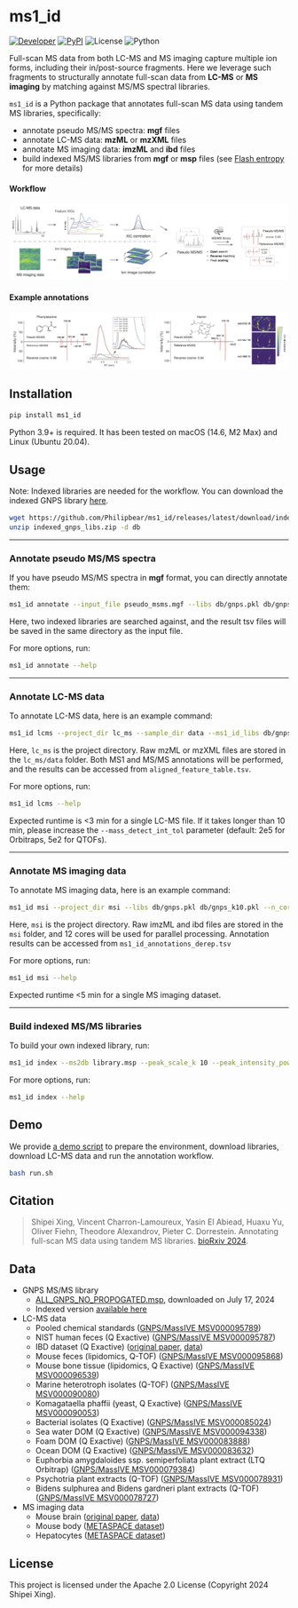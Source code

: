 # ms1_id
[![Developer](https://img.shields.io/badge/Developer-Shipei_Xing-orange?logo=github&logoColor=white)](https://scholar.google.ca/citations?user=en0zumcAAAAJ&hl=en)
[![PyPI](https://img.shields.io/pypi/v/msbuddy?color=green)](https://pypi.org/project/msbuddy/)
![License](https://img.shields.io/badge/License-Apache_2.0-blue.svg?style=flat&logo=apache)
![Python](https://img.shields.io/badge/Python-3.9+-green.svg?style=flat&logo=python&logoColor=lightblue)

Full-scan MS data from both LC-MS and MS imaging capture multiple ion forms, including their in/post-source fragments. 
Here we leverage such fragments to structurally annotate full-scan data from **LC-MS** or **MS imaging** by matching against MS/MS spectral libraries.

`ms1_id` is a Python package that annotates full-scan MS data using tandem MS libraries, specifically:
- annotate pseudo MS/MS spectra: **mgf** files
- annotate LC-MS data: **mzML** or **mzXML** files
- annotate MS imaging data: **imzML** and **ibd** files
- build indexed MS/MS libraries from **mgf** or **msp** files (see [Flash entropy](https://github.com/YuanyueLi/FlashEntropySearch) for more details)

#### Workflow
![Annotation workflow](fig/workflow.png)


#### Example annotations
![Example annotation](fig/eg_annotation.png)

## Installation
```bash
pip install ms1_id
```
Python 3.9+ is required. It has been tested on macOS (14.6, M2 Max) and Linux (Ubuntu 20.04).


## Usage

Note: Indexed libraries are needed for the workflow. You can download the indexed GNPS library [here](https://github.com/Philipbear/ms1_id/releases).
```bash
wget https://github.com/Philipbear/ms1_id/releases/latest/download/indexed_gnps_libs.zip
unzip indexed_gnps_libs.zip -d db
```

---------

### Annotate pseudo MS/MS spectra
If you have pseudo MS/MS spectra in **mgf** format, you can directly annotate them:
  ```bash
  ms1_id annotate --input_file pseudo_msms.mgf --libs db/gnps.pkl db/gnps_k10.pkl --min_score 0.7 --min_matched_peak 3
  ```
Here, two indexed libraries are searched against, and the result tsv files will be saved in the same directory as the input file.

For more options, run:
  ```bash
  ms1_id annotate --help
  ```

---------

### Annotate LC-MS data
To annotate LC-MS data, here is an example command:
  ```bash
  ms1_id lcms --project_dir lc_ms --sample_dir data --ms1_id_libs db/gnps.pkl db/gnps_k10.pkl --ms2_id_lib db/gnps.pkl
  ```
Here, `lc_ms` is the project directory. Raw mzML or mzXML files are stored in the `lc_ms/data` folder. Both MS1 and MS/MS annotations will be performed, and the results can be accessed from `aligned_feature_table.tsv`.

For more options, run:
  ```bash
  ms1_id lcms --help
  ```
Expected runtime is <3 min for a single LC-MS file. If it takes longer than 10 min, please increase the `--mass_detect_int_tol` parameter (default: 2e5 for Orbitraps, 5e2 for QTOFs).

---------

### Annotate MS imaging data
To annotate MS imaging data, here is an example command:
  ```bash
  ms1_id msi --project_dir msi --libs db/gnps.pkl db/gnps_k10.pkl --n_cores 12
  ```
Here, `msi` is the project directory. Raw imzML and ibd files are stored in the `msi` folder, and 12 cores will be used for parallel processing. Annotation results can be accessed from `ms1_id_annotations_derep.tsv`

For more options, run:
  ```bash
  ms1_id msi --help
  ```
Expected runtime <5 min for a single MS imaging dataset.

---------

### Build indexed MS/MS libraries
To build your own indexed library, run:
  ```bash
  ms1_id index --ms2db library.msp --peak_scale_k 10 --peak_intensity_power 0.5
  ```

For more options, run:
  ```bash
  ms1_id index --help
  ```

## Demo
We provide [a demo script](https://github.com/Philipbear/ms1_id/blob/main/run.sh) to prepare the environment, download libraries, download LC-MS data and run the annotation workflow. 
```bash
bash run.sh
```


## Citation
> Shipei Xing, Vincent Charron-Lamoureux, Yasin El Abiead, Huaxu Yu, Oliver Fiehn, Theodore Alexandrov, Pieter C. Dorrestein. Annotating full-scan MS data using tandem MS libraries. [bioRxiv 2024](https://www.biorxiv.org/content/10.1101/2024.10.14.618269v1).


## Data
- GNPS MS/MS library
  - [ALL_GNPS_NO_PROPOGATED.msp](https://external.gnps2.org/gnpslibrary), downloaded on July 17, 2024
  - Indexed version [available here](https://github.com/Philipbear/ms1_id/releases)
- LC-MS data
  - Pooled chemical standards ([GNPS/MassIVE MSV000095789](https://massive.ucsd.edu/ProteoSAFe/QueryMSV?id=MSV000095789))
  - NIST human feces (Q Exactive) ([GNPS/MassIVE MSV000095787](https://massive.ucsd.edu/ProteoSAFe/QueryMSV?id=MSV000095787))
  - IBD dataset (Q Exactive) ([original paper](https://www.nature.com/articles/s41586-019-1237-9), [data](https://www.metabolomicsworkbench.org/data/DRCCMetadata.php?Mode=Project&ProjectID=PR000639))
  - Mouse feces (lipidomics, Q-TOF) ([GNPS/MassIVE MSV000095868](https://massive.ucsd.edu/ProteoSAFe/QueryMSV?id=MSV000095868))
  - Mouse bone tissue (lipidomics, Q Exactive) ([GNPS/MassIVE MSV000096539](https://massive.ucsd.edu/ProteoSAFe/QueryMSV?id=MSV000096539))
  - Marine heterotroph isolates (Q-TOF) ([GNPS/MassIVE MSV000090080](https://massive.ucsd.edu/ProteoSAFe/QueryMSV?id=MSV000090080))
  - Komagataella phaffii (yeast, Q Exactive) ([GNPS/MassIVE MSV000090053](https://massive.ucsd.edu/ProteoSAFe/QueryMSV?id=MSV000090053))
  - Bacterial isolates (Q Exactive) ([GNPS/MassIVE MSV000085024](https://massive.ucsd.edu/ProteoSAFe/QueryMSV?id=MSV000085024))
  - Sea water DOM (Q Exactive) ([GNPS/MassIVE MSV000094338](https://massive.ucsd.edu/ProteoSAFe/QueryMSV?id=MSV000094338))
  - Foam DOM (Q Exactive) ([GNPS/MassIVE MSV000083888](https://massive.ucsd.edu/ProteoSAFe/QueryMSV?id=MSV000083888))
  - Ocean DOM (Q Exactive) ([GNPS/MassIVE MSV000083632](https://massive.ucsd.edu/ProteoSAFe/QueryMSV?id=MSV000083632))
  - Euphorbia amygdaloides ssp. semiperfoliata plant extract (LTQ Orbitrap) ([GNPS/MassIVE MSV000079384](https://massive.ucsd.edu/ProteoSAFe/QueryMSV?id=MSV000079384))
  - Psychotria plant extracts (Q-TOF) ([GNPS/MassIVE MSV000078931](https://massive.ucsd.edu/ProteoSAFe/QueryMSV?id=MSV000078931))
  - Bidens sulphurea and Bidens gardneri plant extracts (Q-TOF) ([GNPS/MassIVE MSV000078727](https://massive.ucsd.edu/ProteoSAFe/QueryMSV?id=MSV000078727))
- MS imaging data
  - Mouse brain ([original paper](https://www.nature.com/articles/nmeth.4072), [data](https://www.ebi.ac.uk/metabolights/editor/MTBLS313))
  - Mouse body ([METASPACE dataset](https://metaspace2020.eu/dataset/2022-07-08_20h45m00s))
  - Hepatocytes ([METASPACE dataset](https://metaspace2020.eu/project/Rappez_2021_SpaceM))


## License
This project is licensed under the Apache 2.0 License (Copyright 2024 Shipei Xing).